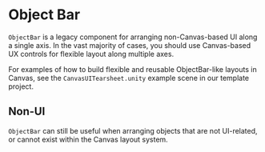 

# Object Bar

`ObjectBar` is a legacy component for arranging non-Canvas-based UI along a single axis. In the vast majority of cases, you should use Canvas-based UX controls for flexible layout along multiple axes.

For examples of how to build flexible and reusable ObjectBar-like layouts in Canvas, see the `CanvasUITearsheet.unity` example scene in our template project.

## Non-UI

`ObjectBar` can still be useful when arranging objects that are not UI-related, or cannot exist within the Canvas layout system.
